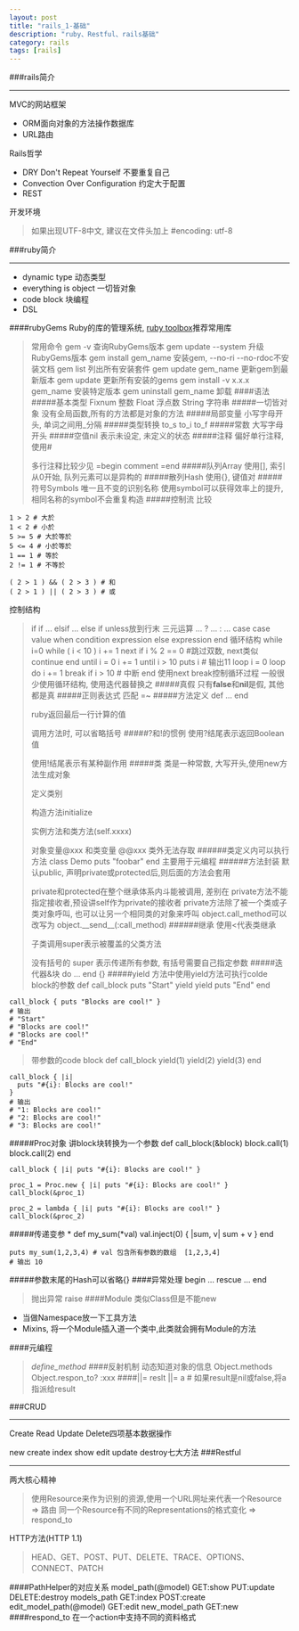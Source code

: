 ```yaml
---
layout: post
title: "rails_1-基础"
description: "ruby、Restful、rails基础"
category: rails
tags: [rails]
---
```



###rails简介

***

MVC的网站框架

- ORM面向对象的方法操作数据库
- URL路由

Rails哲学

- DRY Don't Repeat Yourself 不要重复自己
- Convection Over Configuration 约定大于配置
- REST

开发环境
> 如果出现UTF-8中文, 建议在文件头加上
	#encoding: utf-8

###ruby简介

***

- dynamic type 动态类型
- everything is object 一切皆对象
- code block 块编程
- DSL

####rubyGems
Ruby的库的管理系统, [ruby toolbox](https://www.ruby-toolbox.com/)推荐常用库

> 常用命令
	gem -v 查询RubyGems版本
	gem update --system 升级RubyGems版本
	gem install gem_name 安装gem, --no-ri --no-rdoc不安装文档
	gem list 列出所有安装套件
	gem update gem_name 更新gem到最新版本
	gem update 更新所有安装的gems
	gem install -v x.x.x gem_name 安装特定版本
	gem uninstall gem_name 卸载
####语法
#####基本类型
	Fixnum 整数
	Float 浮点数
	String 字符串
#####一切皆对象
>没有全局函数,所有的方法都是对象的方法
#####局部变量
>小写字母开头, 单词之间用_分隔
#####类型转换
	to_s
	to_i
	to_f
#####常数
>大写字母开头
#####空值nil
>表示未设定, 未定义的状态
#####注释
>偏好单行注释, 使用#
>
>多行注释比较少见
	=begin
	  comment
	=end
#####队列Array
>使用\[\], 索引从0开始, 队列元素可以是异构的
#####散列Hash
>使用\{\}, 键值对
#####符号Symbols
>唯一且不变的识别名称
> 使用symbol可以获得效率上的提升, 相同名称的symbol不会重复构造
#####控制流
比较

	1 > 2 # 大於
	1 < 2 # 小於
	5 >= 5 # 大於等於
	5 <= 4 # 小於等於
	1 == 1 # 等於
	2 != 1 # 不等於
     	
	( 2 > 1 ) && ( 2 > 3 ) # 和
	( 2 > 1 ) || ( 2 > 3 ) # 或
控制结构
> if
	if ... elsif ... else
	if unless放到行末
>三元运算
	... ? ... : ...
>case
	case value
	  when condition
	    expression
	  else
	    expression
	end
循环结构
>while
	i=0
	while ( i < 10 )
	  i += 1
	  next if i % 2 == 0 #跳过双数, next类似continue
	end
>until
	i = 0
	i += 1 until i > 10
	puts i # 输出11
>loop
	i = 0
	loop do 
	  i += 1
	  break if i > 10 # 中断
	end
>使用next break控制循环过程
>一般很少使用循环结构, 使用迭代器替换之
#####真假
>只有**false**和**nil**是假, 其他都是真
#####正则表达式
>匹配 =~
#####方法定义
>def ... end
>
>ruby返回最后一行计算的值
>
>调用方法时, 可以省略括号
#####?和!的惯例
>使用?结尾表示返回Boolean值
>
>使用!结尾表示有某种副作用
#####类
>类是一种常数, 大写开头,使用new方法生成对象
>
>定义类别
>
>构造方法initialize
>
>实例方法和类方法(self.xxxx)
>
>对象变量@xxx 和类变量 @@xxx 类外无法存取
######类定义内可以执行方法
	class Demo
      puts "foobar"
	end
>主要用于元编程
######方法封装
>默认public, 声明private或protected后,则后面的方法会套用
>
>private和protected在整个继承体系内斗能被调用, 差别在
	private方法不能指定接收者,预设讲self作为private的接收者
	private方法除了被一个类或子类对象呼叫, 也可以让另一个相同类的对象来呼叫
> object.call_method可以改写为 object.\_\_send\_\_(:call\_method)
######继承
>使用<代表类继承
>
>子类调用super表示被覆盖的父类方法
>
>没有括号的 super 表示传递所有参数, 有括号需要自己指定参数
#####迭代器&块
	do ... end
	{}
#####yield
>方法中使用yield方法可执行colde block的参数
	def call_block
	  puts "Start"
	  yield
	  yield
	  puts "End"
	end
	
	call_block { puts "Blocks are cool!" }
	# 输出
	# "Start"
	# "Blocks are cool!"
	# "Blocks are cool!"
	# "End"
>带参数的code block
	def call_block
	  yield(1)
	  yield(2)
	  yield(3)
	end
	
	call_block { |i|
	  puts "#{i}: Blocks are cool!"
	}
	# 输出
	# "1: Blocks are cool!"
	# "2: Blocks are cool!"
	# "3: Blocks are cool!"
#####Proc对象
讲block块转换为一个参数
	def call_block(&block)
	    block.call(1)
	    block.call(2)
	end
	
	call_block { |i| puts "#{i}: Blocks are cool!" }
	
	proc_1 = Proc.new { |i| puts "#{i}: Blocks are cool!" }
	call_block(&proc_1)
	
	proc_2 = lambda { |i| puts "#{i}: Blocks are cool!" }
	call_block(&proc_2)
#####传递变参 \*
	def my_sum(*val)
	  val.inject(0) { |sum, v| sum + v }
	end
	
	puts my_sum(1,2,3,4) # val 包含所有参数的数组  [1,2,3,4]
	# 输出 10
#####参数末尾的Hash可以省略{}
####异常处理
	begin
	  ...
	rescue 
	  ...
	end
>抛出异常
	raise
####Module
>类似Class但是不能new
- 当做Namespace放一下工具方法
- Mixins, 将一个Module插入道一个类中,此类就会拥有Module的方法

####元编程
>*define_method*
####反射机制
>动态知道对象的信息
	Object.methods
	Object.respon_to? :xxx
####||=
	reslt ||= a
	# 如果result是nil或false,将a指派给result

###CRUD	
***
Create Read Update Delete四项基本数据操作

new create index show edit update destroy七大方法
###Restful
***
两大核心精神
>使用Resource来作为识别的资源,使用一个URL网址来代表一个Resource => 路由
>同一个Resource有不同的Representations的格式变化 => respond_to

HTTP方法(HTTP 1.1)
>HEAD、GET、POST、PUT、DELETE、TRACE、OPTIONS、CONNECT、PATCH

####PathHelper的对应关系
	model_path(@model)	GET:show			PUT:update	DELETE:destroy
	models_path		GET:index	POST:create
	edit_model_path(@model)	GET:edit
	new_model_path		GET:new
####respond_to
在一个action中支持不同的资料格式
